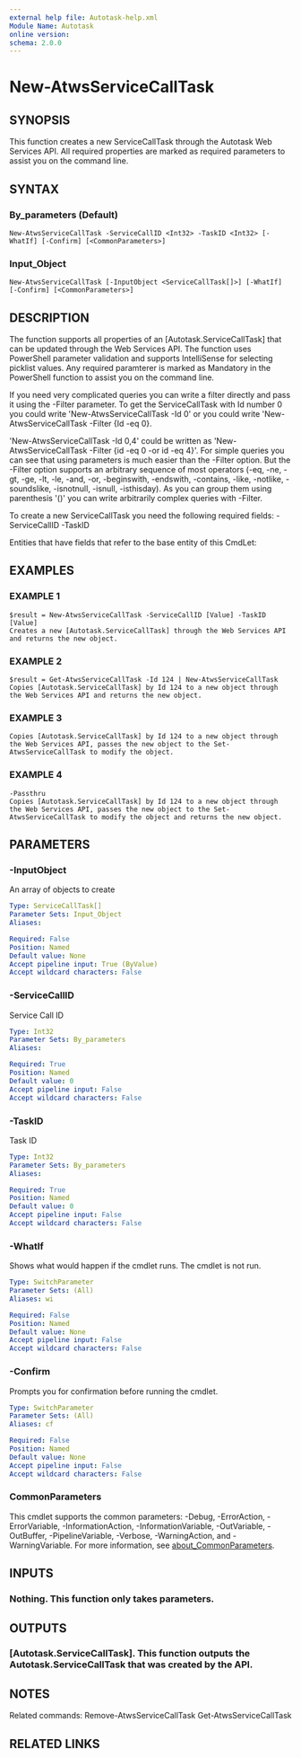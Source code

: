 ```yaml
---
external help file: Autotask-help.xml
Module Name: Autotask
online version:
schema: 2.0.0
---
```


# New-AtwsServiceCallTask

## SYNOPSIS
This function creates a new ServiceCallTask through the Autotask Web Services API.
All required properties are marked as required parameters to assist you on the command line.

## SYNTAX

### By_parameters (Default)
```
New-AtwsServiceCallTask -ServiceCallID <Int32> -TaskID <Int32> [-WhatIf] [-Confirm] [<CommonParameters>]
```

### Input_Object
```
New-AtwsServiceCallTask [-InputObject <ServiceCallTask[]>] [-WhatIf] [-Confirm] [<CommonParameters>]
```

## DESCRIPTION
The function supports all properties of an \[Autotask.ServiceCallTask\] that can be updated through the Web Services API.
The function uses PowerShell parameter validation  and supports IntelliSense for selecting picklist values.
Any required paramterer is marked as Mandatory in the PowerShell function to assist you on the command line.

If you need very complicated queries you can write a filter directly and pass it using the -Filter parameter.
To get the ServiceCallTask with Id number 0 you could write 'New-AtwsServiceCallTask -Id 0' or you could write 'New-AtwsServiceCallTask -Filter {Id -eq 0}.

'New-AtwsServiceCallTask -Id 0,4' could be written as 'New-AtwsServiceCallTask -Filter {id -eq 0 -or id -eq 4}'.
For simple queries you can see that using parameters is much easier than the -Filter option.
But the -Filter option supports an arbitrary sequence of most operators (-eq, -ne, -gt, -ge, -lt, -le, -and, -or, -beginswith, -endswith, -contains, -like, -notlike, -soundslike, -isnotnull, -isnull, -isthisday).
As you can group them using parenthesis '()' you can write arbitrarily complex queries with -Filter. 

To create a new ServiceCallTask you need the following required fields:
 -ServiceCallID
 -TaskID

Entities that have fields that refer to the base entity of this CmdLet:

## EXAMPLES

### EXAMPLE 1
```
$result = New-AtwsServiceCallTask -ServiceCallID [Value] -TaskID [Value]
Creates a new [Autotask.ServiceCallTask] through the Web Services API and returns the new object.
```

### EXAMPLE 2
```
$result = Get-AtwsServiceCallTask -Id 124 | New-AtwsServiceCallTask 
Copies [Autotask.ServiceCallTask] by Id 124 to a new object through the Web Services API and returns the new object.
```

### EXAMPLE 3
```
Copies [Autotask.ServiceCallTask] by Id 124 to a new object through the Web Services API, passes the new object to the Set-AtwsServiceCallTask to modify the object.
```

### EXAMPLE 4
```
-Passthru
Copies [Autotask.ServiceCallTask] by Id 124 to a new object through the Web Services API, passes the new object to the Set-AtwsServiceCallTask to modify the object and returns the new object.
```

## PARAMETERS

### -InputObject
An array of objects to create

```yaml
Type: ServiceCallTask[]
Parameter Sets: Input_Object
Aliases:

Required: False
Position: Named
Default value: None
Accept pipeline input: True (ByValue)
Accept wildcard characters: False
```

### -ServiceCallID
Service Call ID

```yaml
Type: Int32
Parameter Sets: By_parameters
Aliases:

Required: True
Position: Named
Default value: 0
Accept pipeline input: False
Accept wildcard characters: False
```

### -TaskID
Task ID

```yaml
Type: Int32
Parameter Sets: By_parameters
Aliases:

Required: True
Position: Named
Default value: 0
Accept pipeline input: False
Accept wildcard characters: False
```

### -WhatIf
Shows what would happen if the cmdlet runs.
The cmdlet is not run.

```yaml
Type: SwitchParameter
Parameter Sets: (All)
Aliases: wi

Required: False
Position: Named
Default value: None
Accept pipeline input: False
Accept wildcard characters: False
```

### -Confirm
Prompts you for confirmation before running the cmdlet.

```yaml
Type: SwitchParameter
Parameter Sets: (All)
Aliases: cf

Required: False
Position: Named
Default value: None
Accept pipeline input: False
Accept wildcard characters: False
```

### CommonParameters
This cmdlet supports the common parameters: -Debug, -ErrorAction, -ErrorVariable, -InformationAction, -InformationVariable, -OutVariable, -OutBuffer, -PipelineVariable, -Verbose, -WarningAction, and -WarningVariable. For more information, see [about_CommonParameters](http://go.microsoft.com/fwlink/?LinkID=113216).

## INPUTS

### Nothing. This function only takes parameters.
## OUTPUTS

### [Autotask.ServiceCallTask]. This function outputs the Autotask.ServiceCallTask that was created by the API.
## NOTES
Related commands:
Remove-AtwsServiceCallTask
 Get-AtwsServiceCallTask

## RELATED LINKS
